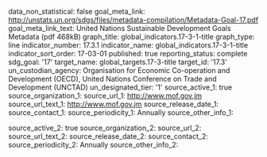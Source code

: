 data_non_statistical: false
goal_meta_link: http://unstats.un.org/sdgs/files/metadata-compilation/Metadata-Goal-17.pdf
goal_meta_link_text: United Nations Sustainable Development Goals Metadata (pdf 468kB)
graph_title: global_indicators.17-3-1-title
graph_type: line
indicator_number: 17.3.1
indicator_name: global_indicators.17-3-1-title
indicator_sort_order: 17-03-01
published: true
reporting_status: complete
sdg_goal: '17'
target_name: global_targets.17-3-title
target_id: '17.3'
un_custodian_agency: Organisation for Economic Co-operation and Development (OECD),
  United Nations Conference on Trade and Development (UNCTAD)
un_designated_tier: '1'
source_active_1: true
source_organization_1: 
source_url_1: http://www.mof.gov.jm 
source_url_text_1: http://www.mof.gov.jm 
source_release_date_1: 
source_contact_1: 
source_periodicity_1: Annually
source_other_info_1: 
    
source_active_2: true
source_organization_2: 
source_url_2: 
source_url_text_2: 
source_release_date_2: 
source_contact_2: 
source_periodicity_2: Annually
source_other_info_2:  
   